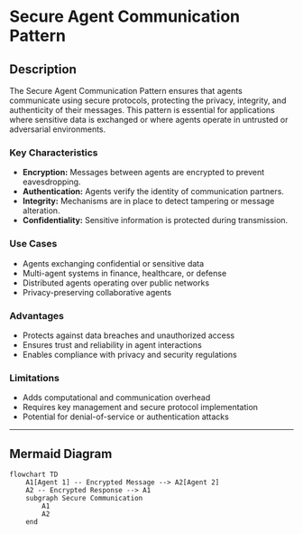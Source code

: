 # Secure Agent Communication Pattern

## Description

The Secure Agent Communication Pattern ensures that agents communicate using secure protocols, protecting the privacy, integrity, and authenticity of their messages. This pattern is essential for applications where sensitive data is exchanged or where agents operate in untrusted or adversarial environments.

### Key Characteristics

- **Encryption:** Messages between agents are encrypted to prevent eavesdropping.
- **Authentication:** Agents verify the identity of communication partners.
- **Integrity:** Mechanisms are in place to detect tampering or message alteration.
- **Confidentiality:** Sensitive information is protected during transmission.

### Use Cases

- Agents exchanging confidential or sensitive data
- Multi-agent systems in finance, healthcare, or defense
- Distributed agents operating over public networks
- Privacy-preserving collaborative agents

### Advantages

- Protects against data breaches and unauthorized access
- Ensures trust and reliability in agent interactions
- Enables compliance with privacy and security regulations

### Limitations

- Adds computational and communication overhead
- Requires key management and secure protocol implementation
- Potential for denial-of-service or authentication attacks

---

## Mermaid Diagram

```mermaid
flowchart TD
    A1[Agent 1] -- Encrypted Message --> A2[Agent 2]
    A2 -- Encrypted Response --> A1
    subgraph Secure Communication
        A1
        A2
    end
```
